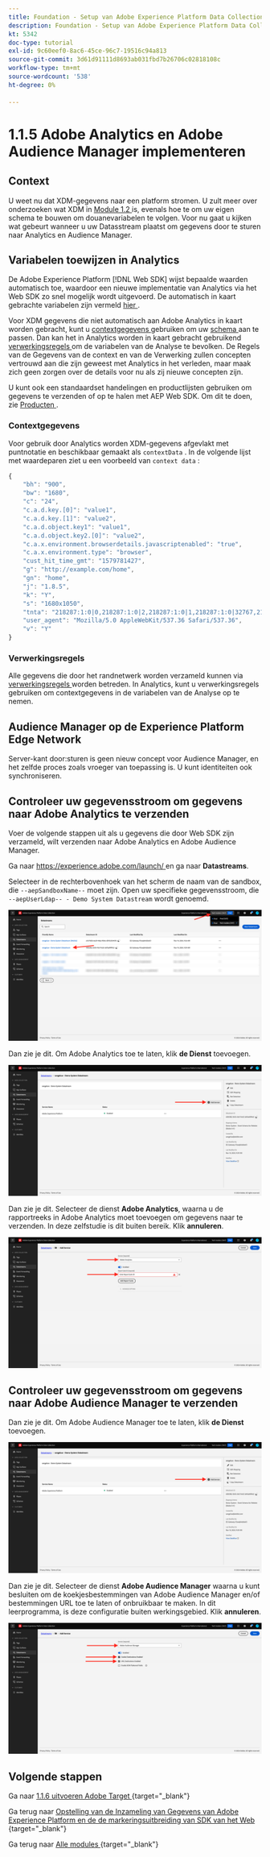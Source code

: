 ```yaml
---
title: Foundation - Setup van Adobe Experience Platform Data Collection en de Web SDK-extensie - Adobe Analytics en Adobe Audience Manager implementeren
description: Foundation - Setup van Adobe Experience Platform Data Collection en de Web SDK-extensie - Adobe Analytics en Adobe Audience Manager implementeren
kt: 5342
doc-type: tutorial
exl-id: 9c60eef0-8ac6-45ce-96c7-19516c94a813
source-git-commit: 3d61d91111d8693ab031fbd7b26706c02818108c
workflow-type: tm+mt
source-wordcount: '538'
ht-degree: 0%

---
```


# 1.1.5 Adobe Analytics en Adobe Audience Manager implementeren

## Context

U weet nu dat XDM-gegevens naar een platform stromen. U zult meer over onderzoeken wat XDM in [ Module 1.2 ](./../dc1.2/data-ingestion.md) is, evenals hoe te om uw eigen schema te bouwen om douanevariabelen te volgen. Voor nu gaat u kijken wat gebeurt wanneer u uw Datasstream plaatst om gegevens door te sturen naar Analytics en Audience Manager.

## Variabelen toewijzen in Analytics

De Adobe Experience Platform [!DNL Web SDK] wijst bepaalde waarden automatisch toe, waardoor een nieuwe implementatie van Analytics via het Web SDK zo snel mogelijk wordt uitgevoerd. De automatisch in kaart gebrachte variabelen zijn vermeld [ hier ](https://experienceleague.adobe.com/docs/experience-platform/edge/data-collection/adobe-analytics/automatically-mapped-vars.html?lang=nl-NL#data-collection).

Voor XDM gegevens die niet automatisch aan Adobe Analytics in kaart worden gebracht, kunt u [ contextgegevens ](https://experienceleague.adobe.com/docs/analytics/implementation/vars/page-vars/contextdata.html?lang=nl) gebruiken om uw [ schema ](https://experienceleague.adobe.com/docs/experience-platform/xdm/schema/composition.html?lang=nl-NL) aan te passen. Dan kan het in Analytics worden in kaart gebracht gebruikend [ verwerkingsregels ](https://experienceleague.adobe.com/docs/analytics/admin/admin-tools/processing-rules/processing-rules-configuration/t-processing-rules.html?lang=nl-NL) om de variabelen van de Analyse te bevolken. De Regels van de Gegevens van de context en van de Verwerking zullen concepten vertrouwd aan die zijn geweest met Analytics in het verleden, maar maak zich geen zorgen over de details voor nu als zij nieuwe concepten zijn.

U kunt ook een standaardset handelingen en productlijsten gebruiken om gegevens te verzenden of op te halen met AEP Web SDK. Om dit te doen, zie [ Producten ](https://experienceleague.adobe.com/docs/experience-platform/edge/data-collection/collect-commerce-data.html?lang=nl-NL#data-collection).

### Contextgegevens

Voor gebruik door Analytics worden XDM-gegevens afgevlakt met puntnotatie en beschikbaar gemaakt als `contextData` . In de volgende lijst met waardeparen ziet u een voorbeeld van `context data` :

```javascript
{
    "bh": "900",
    "bw": "1680",
    "c": "24",
    "c.a.d.key.[0]": "value1",
    "c.a.d.key.[1]": "value2",
    "c.a.d.object.key1": "value1",
    "c.a.d.object.key2.[0]": "value2",
    "c.a.x.environment.browserdetails.javascriptenabled": "true",
    "c.a.x.environment.type": "browser",
    "cust_hit_time_gmt": "1579781427",
    "g": "http://example.com/home",
    "gn": "home",
    "j": "1.8.5",
    "k": "Y",
    "s": "1680x1050",
    "tnta": "218287:1:0|0,218287:1:0|2,218287:1:0|1,218287:1:0|32767,218287:1:01,218287:1:0|0,218287:1:0|1,218287:1:0|0,218287:1:0|1",
    "user_agent": "Mozilla/5.0 AppleWebKit/537.36 Safari/537.36",
    "v": "Y"
}
```

### Verwerkingsregels

Alle gegevens die door het randnetwerk worden verzameld kunnen via [ verwerkingsregels ](https://experienceleague.adobe.com/docs/analytics/admin/admin-tools/processing-rules/processing-rules-configuration/t-processing-rules.html?lang=nl-NL) worden betreden. In Analytics, kunt u verwerkingsregels gebruiken om contextgegevens in de variabelen van de Analyse op te nemen.

## Audience Manager op de Experience Platform Edge Network

Server-kant door:sturen is geen nieuw concept voor Audience Manager, en het zelfde proces zoals vroeger van toepassing is. U kunt identiteiten ook synchroniseren.

## Controleer uw gegevensstroom om gegevens naar Adobe Analytics te verzenden

Voer de volgende stappen uit als u gegevens die door Web SDK zijn verzameld, wilt verzenden naar Adobe Analytics en Adobe Audience Manager.

Ga naar [ https://experience.adobe.com/launch/ ](https://experience.adobe.com/launch/) en ga naar **Datastreams**.

Selecteer in de rechterbovenhoek van het scherm de naam van de sandbox, die `--aepSandboxName--` moet zijn. Open uw specifieke gegevensstroom, die `--aepUserLdap-- - Demo System Datastream` wordt genoemd.

![ klik het pictogram van de Configuratie van Edge in de linkernavigatie ](./images/edgeconfig1b.png)

Dan zie je dit. Om Adobe Analytics toe te laten, klik **de Dienst** toevoegen.

![ Debugger AEP ](./images/aa2.png)

Dan zie je dit. Selecteer de dienst **Adobe Analytics**, waarna u de rapportreeks in Adobe Analytics moet toevoegen om gegevens naar te verzenden. In deze zelfstudie is dit buiten bereik. Klik **annuleren**.

![ Debugger AEP ](./images/aa3.png)

## Controleer uw gegevensstroom om gegevens naar Adobe Audience Manager te verzenden

Dan zie je dit. Om Adobe Audience Manager toe te laten, klik **de Dienst** toevoegen.

![ Debugger AEP ](./images/aa2.png)

Dan zie je dit. Selecteer de dienst **Adobe Audience Manager** waarna u kunt besluiten om de koekjesbestemmingen van Adobe Audience Manager en/of bestemmingen URL toe te laten of onbruikbaar te maken. In dit leerprogramma, is deze configuratie buiten werkingsgebied. Klik **annuleren**.

![ Debugger AEP ](./images/aam1.png)

## Volgende stappen

Ga naar [ 1.1.6 uitvoeren Adobe Target ](./ex6.md){target="_blank"}

Ga terug naar [ Opstelling van de Inzameling van Gegevens van Adobe Experience Platform en de de markeringsuitbreiding van SDK van het Web ](./data-ingestion-launch-web-sdk.md){target="_blank"}

Ga terug naar [ Alle modules ](./../../../../overview.md){target="_blank"}
